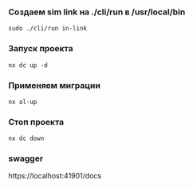 ###  Создаем sim link на ./cli/run в /usr/local/bin
```shell
sudo ./cli/run in-link
```

### Запуск проекта
```shell
nx dc up -d
```

### Применяем миграции
```shell
nx al-up
```

### Стоп проекта
```shell
nx dc down
```

### swagger
https://localhost:41901/docs